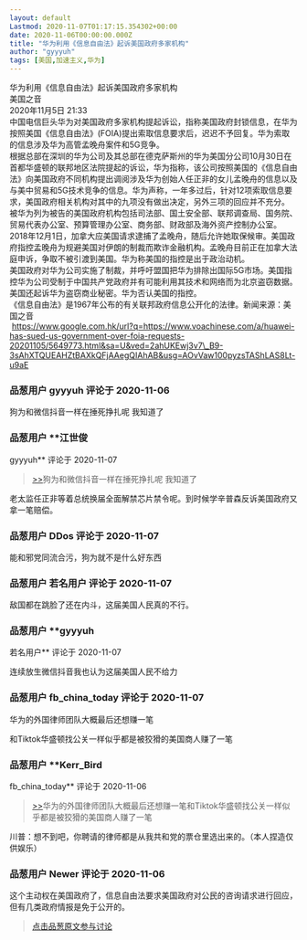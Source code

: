 ```yaml
---
layout: default
Lastmod: 2020-11-07T01:17:15.354302+00:00
date: 2020-11-06T00:00:00.000Z
title: "华为利用《信息自由法》起诉美国政府多家机构"
author: "gyyyuh"
tags: [美国,加速主义,华为]
---
```


华为利用《信息自由法》起诉美国政府多家机构  
美国之音  
2020年11月5日 21:33  
中国电信巨头华为对美国政府多家机构提起诉讼，指称美国政府封锁信息，在华为按照美国《信息自由法》(FOIA)提出索取信息要求后，迟迟不予回复。华为索取的信息涉及华为高管孟晚舟案件和5G竞争。  
根据总部在深圳的华为公司及其总部在德克萨斯州的华为美国分公司10月30日在首都华盛顿的联邦地区法院提起的诉讼，华为指称，该公司按照美国的《信息自由法》向美国政府不同机构提出调阅涉及华为创始人任正非的女儿孟晚舟的信息以及与美中贸易和5G技术竞争的信息。华为声称，一年多过后，针对12项索取信息要求，美国政府相关机构对其中的九项没有做出决定，另外三项的回应并不充分。  
被华为列为被告的美国政府机构包括司法部、国土安全部、联邦调查局、国务院、贸易代表办公室、预算管理办公室、商务部、财政部及海外资产控制办公室。  
2018年12月1日，加拿大应美国请求逮捕了孟晚舟，随后允许她取保候审。美国政府指控孟晚舟为规避美国对伊朗的制裁而欺诈金融机构。孟晚舟目前正在加拿大法庭申诉，争取不被引渡到美国。华为称美国的指控是出于政治动机。  
美国政府对华为公司实施了制裁，并呼吁盟国把华为排除出国际5G市场。美国指控华为公司受制于中国共产党政府并有可能利用其技术和网络而为北京盗窃数据。美国还起诉华为盗窃商业秘密。华为否认美国的指控。  
《信息自由法》是1967年公布的有关联邦政府信息公开化的法律。新闻来源：美国之音  
 https://www.google.com.hk/url?q=https://www.voachinese.com/a/huawei-has-sued-us-government-over-foia-requests-20201105/5649773.html&sa=U&ved=2ahUKEwj3v7\_B9-3sAhXTQUEAHZtBAXkQFjAAegQIAhAB&usg=AOvVaw100pyzsTAShLAS8Lt-u9aE

            
### 品葱用户 **gyyyuh** 评论于 2020-11-06
        
狗为和微信抖音一样在捶死挣扎呢 我知道了
        


            
### 品葱用户 **江世俊 
gyyyuh** 评论于 2020-11-07
        
> [\>>]( "/article/item_id-536743#")狗为和微信抖音一样在捶死挣扎呢 我知道了

  
  
老太监任正非等着总统换届全面解禁芯片禁令呢。到时候学辛普森反诉美国政府又拿一笔赔偿。
        


            
### 品葱用户 **DDos** 评论于 2020-11-07
        
能和邪党同流合污，狗为就不是什么好东西
        


            
### 品葱用户 **若名用户** 评论于 2020-11-07
        
敌国都在跳脸了还在内斗，这届美国人民真的不行。
        


            
### 品葱用户 **gyyyuh 
若名用户** 评论于 2020-11-07
        
连续放生微信抖音我也认为这届美国人民不给力
        


            
### 品葱用户 **fb_china_today** 评论于 2020-11-07
        
华为的外国律师团队大概最后还想赚一笔  
  
和Tiktok华盛顿找公关一样似乎都是被狡猾的美国商人赚了一笔
        


            
### 品葱用户 **Kerr_Bird 
fb_china_today** 评论于 2020-11-06
        
> [\>>]( "/article/item_id-536782#")华为的外国律师团队大概最后还想赚一笔和Tiktok华盛顿找公关一样似乎都是被狡猾的美国商人赚了一笔

  
  
川普：想不到吧，你聘请的律师都是从我共和党的票仓里选出来的。（本人捏造仅供娱乐）
        


            
### 品葱用户 **Newer** 评论于 2020-11-06
        
这个主动权在美国政府了，信息自由法要求美国政府对公民的咨询请求进行回应，但有几类政府情报是免于公开的。
        






> [点击品葱原文参与讨论](https://pincong.rocks/article/25981)

